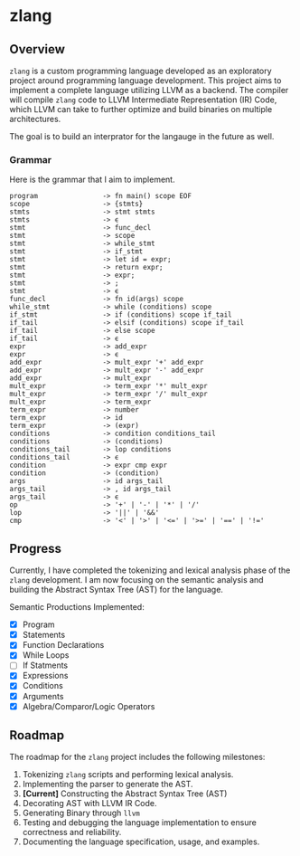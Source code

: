 # zlang

## Overview

`zlang` is a custom programming language developed as an exploratory project around programming language development. This project aims to implement a complete language utilizing LLVM as a backend. The compiler will compile `zlang` code to LLVM Intermediate Representation (IR) Code, which LLVM can take to further optimize and build binaries on multiple architectures.

The goal is to build an interprator for the langauge in the future as well.

### Grammar

Here is the grammar that I aim to implement.

```
program                -> fn main() scope EOF
scope                  -> {stmts}
stmts                  -> stmt stmts
stmts                  -> ϵ
stmt                   -> func_decl
stmt                   -> scope
stmt                   -> while_stmt
stmt                   -> if_stmt
stmt                   -> let id = expr;
stmt                   -> return expr;
stmt                   -> expr;
stmt                   -> ;
stmt                   -> ϵ
func_decl              -> fn id(args) scope
while_stmt             -> while (conditions) scope
if_stmt                -> if (conditions) scope if_tail
if_tail                -> elsif (conditions) scope if_tail
if_tail                -> else scope
if_tail                -> ϵ
expr                   -> add_expr
expr                   -> ϵ
add_expr               -> mult_expr '+' add_expr
add_expr               -> mult_expr '-' add_expr
add_expr               -> mult_expr
mult_expr              -> term_expr '*' mult_expr
mult_expr              -> term_expr '/' mult_expr
mult_expr              -> term_expr
term_expr              -> number
term_expr              -> id
term_expr              -> (expr)
conditions             -> condition conditions_tail
conditions             -> (conditions)
conditions_tail        -> lop conditions
conditions_tail        -> ϵ
condition              -> expr cmp expr
condition              -> (condition)
args                   -> id args_tail
args_tail              -> , id args_tail
args_tail              -> ϵ
op                     -> '+' | '-' | '*' | '/'
lop                    -> '||' | '&&'
cmp                    -> '<' | '>' | '<=' | '>=' | '==' | '!='
```

## Progress

Currently, I have completed the tokenizing and lexical analysis phase of the `zlang` development. I am now focusing on the semantic analysis and building the Abstract Syntax Tree (AST) for the language.

Semantic Productions Implemented:

- [x] Program
- [x] Statements
- [x] Function Declarations
- [x] While Loops
- [ ] If Statments
- [x] Expressions
- [x] Conditions
- [x] Arguments
- [x] Algebra/Comparor/Logic Operators

## Roadmap

The roadmap for the `zlang` project includes the following milestones:

1. Tokenizing `zlang` scripts and performing lexical analysis.
2. Implementing the parser to generate the AST.
3. **[Current]** Constructing the Abstract Syntax Tree (AST)
4. Decorating AST with LLVM IR Code.
5. Generating Binary through `llvm`
6. Testing and debugging the language implementation to ensure correctness and reliability.
7. Documenting the language specification, usage, and examples.
